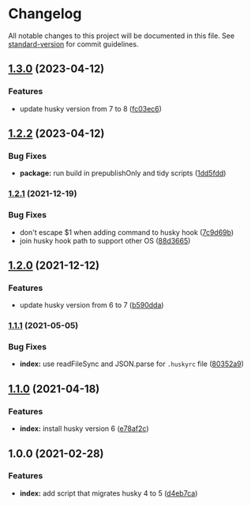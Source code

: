 # Changelog

All notable changes to this project will be documented in this file. See [standard-version](https://github.com/conventional-changelog/standard-version) for commit guidelines.

## [1.3.0](https://github.com/remarkablemark/husky-4-to-5/compare/v1.2.2...v1.3.0) (2023-04-12)


### Features

* update husky version from 7 to 8 ([fc03ec6](https://github.com/remarkablemark/husky-4-to-5/commit/fc03ec6420578598a01069dc3ae0c83f5b39a204))

## [1.2.2](https://github.com/remarkablemark/husky-4-to-5/compare/v1.2.1...v1.2.2) (2023-04-12)


### Bug Fixes

* **package:** run build in prepublishOnly and tidy scripts ([1dd5fdd](https://github.com/remarkablemark/husky-4-to-5/commit/1dd5fdd525edacf5e349237282d645c9dbc1adb9))

### [1.2.1](https://www.github.com/remarkablemark/husky-4-to-5/compare/v1.2.0...v1.2.1) (2021-12-19)


### Bug Fixes

* don't escape $1 when adding command to husky hook ([7c9d69b](https://www.github.com/remarkablemark/husky-4-to-5/commit/7c9d69ba980a36b421fb8c313690a92286d71543))
* join husky hook path to support other OS ([88d3665](https://www.github.com/remarkablemark/husky-4-to-5/commit/88d3665f71d49b583fdd2441d8bc2c326157cb96))

## [1.2.0](https://www.github.com/remarkablemark/husky-4-to-5/compare/v1.1.1...v1.2.0) (2021-12-12)


### Features

* update husky version from 6 to 7 ([b590dda](https://www.github.com/remarkablemark/husky-4-to-5/commit/b590dda3c776e0ea8ddbbddf8d939862e1e95b6d))

### [1.1.1](https://github.com/remarkablemark/husky-4-to-5/compare/v1.1.0...v1.1.1) (2021-05-05)


### Bug Fixes

* **index:** use readFileSync and JSON.parse for `.huskyrc` file ([80352a9](https://github.com/remarkablemark/husky-4-to-5/commit/80352a911d2cc175c155421a8a63254f7482458e))

## [1.1.0](https://github.com/remarkablemark/husky-4-to-5/compare/v1.0.0...v1.1.0) (2021-04-18)


### Features

* **index:** install husky version 6 ([e78af2c](https://github.com/remarkablemark/husky-4-to-5/commit/e78af2c59d379bfcee99f199e59b0d319ca85cca))

## 1.0.0 (2021-02-28)


### Features

* **index:** add script that migrates husky 4 to 5 ([d4eb7ca](https://github.com/remarkablemark/husky-4-to-5/commit/d4eb7ca0b42c9846ab7936567717cfc35bbaa819))
